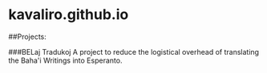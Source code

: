 kavaliro.github.io
==================

##Projects:

###BELaj Tradukoj
A project to reduce the logistical overhead of translating the Baha'i Writings into Esperanto.
